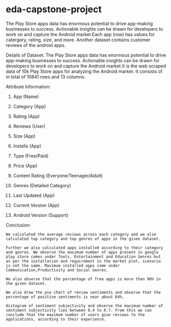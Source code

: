 # eda-capstone-project
The Play Store apps data has enormous potential to drive app-making businesses to success. Actionable insights can be drawn for developers to work on and capture the Android market.Each app (row) has values for catergory, rating, size, and more. Another dataset contains customer reviews of the android apps.

Details of Dataset: The Play Store apps data has enormous potential to drive app-making businesses to success. Actionable insights can be drawn for developers to work on and capture the Android market.It is the web scraped data of 10k Play Store apps for analyzing the Android market. It consists of in total of 10841 rows and 13 columns.

Attribute Information:

1. App (Name)

2. Category (App)

3. Rating (App)

4. Reviews (User)

5. Size (App)

6. Installs (App)

7. Type (Free/Paid)

8. Price (App)

9. Content Rating (Everyone/Teenager/Adult)

10. Genres (Detailed Category)

11. Last Updated (App)

12. Current Version (App)

13. Android Version (Support)

Conclusion:

    We calculated the average reviews across each category and we also calculated top category and top genres of apps in the given dataset.

    Further we also calculated apps installed according to their category and genres. We observe the maximum number of apps present in google play store comes under Tools, Entertainment and Education Genres but as per the installation and requirement in the market plot, scenario is not the same. Maximum installed apps come under Communication,Productivity and Social Genres.

    We also observe that the percentage of free apps is more than 90% in the given dataset.

    We also draw the pie chart of review sentiments and observe that the percentage of positive sentiments is near about 64%.

    Histogram of sentiment subjectivity and observe the maximum number of sentiment subjectivity lies between 0.4 to 0.7. From this we can conclude that the maximum number of users give reviews to the applications, according to their experience.
